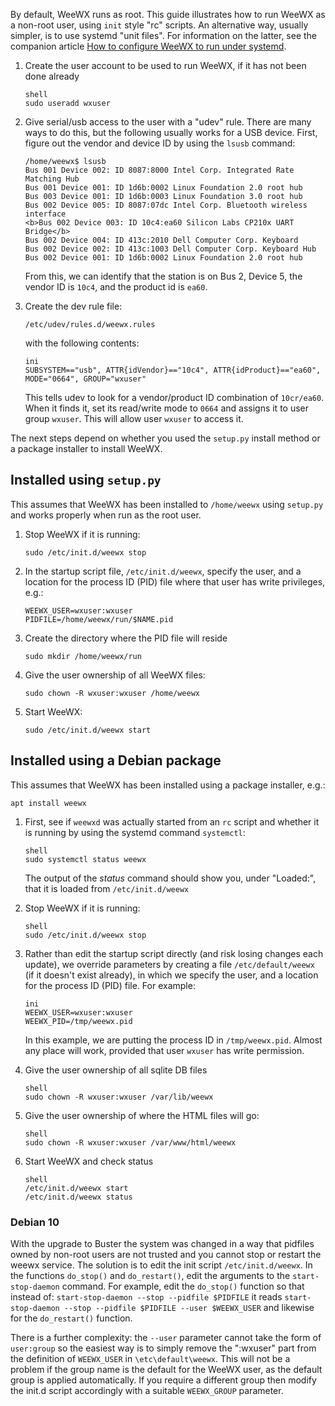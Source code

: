 By default, WeeWX runs as root.  This guide illustrates how to run WeeWX as a non-root user, using `init` style "rc" scripts. An alternative way, usually simpler, is to use systemd "unit files". For information on the latter, see the companion article [How to configure WeeWX to run under systemd](systemd).


1.  Create the user account to be used to run WeeWX, if it has not been done already
   
    ```
    shell
    sudo useradd wxuser
    ```

2.  Give serial/usb access to the user with a "udev" rule. There are many ways to do this, but the following usually works for a USB device. First, figure out the vendor and device ID by using the `lsusb` command:
    ```
    /home/weewx$ lsusb
    Bus 001 Device 002: ID 8087:8000 Intel Corp. Integrated Rate Matching Hub
    Bus 001 Device 001: ID 1d6b:0002 Linux Foundation 2.0 root hub
    Bus 003 Device 001: ID 1d6b:0003 Linux Foundation 3.0 root hub
    Bus 002 Device 005: ID 8087:07dc Intel Corp. Bluetooth wireless interface
    <b>Bus 002 Device 003: ID 10c4:ea60 Silicon Labs CP210x UART Bridge</b>
    Bus 002 Device 004: ID 413c:2010 Dell Computer Corp. Keyboard
    Bus 002 Device 002: ID 413c:1003 Dell Computer Corp. Keyboard Hub
    Bus 002 Device 001: ID 1d6b:0002 Linux Foundation 2.0 root hub
    ```
    From this, we can identify that the station is on Bus 2, Device 5, the vendor ID is `10c4`, and the product id is 
    `ea60`. 
 
3.  Create the dev rule file:
    ```
    /etc/udev/rules.d/weewx.rules
    ```
    with the following contents:
    ```
    ini    
    SUBSYSTEM=="usb", ATTR{idVendor}=="10c4", ATTR{idProduct}=="ea60", MODE="0664", GROUP="wxuser"
    ```
    This tells udev to look for a vendor/product ID combination of `10cr/ea60`. When it finds it, set its read/write
    mode to `0664` and assigns it to user group `wxuser`. This will allow user `wxuser` to access it.

The next steps depend on whether you used the `setup.py` install method or a package installer to install WeeWX.

## Installed using `setup.py`

This assumes that WeeWX has been installed to `/home/weewx` using `setup.py` and works properly when run as the root user.

1.  Stop WeeWX if it is running:
    ```
    sudo /etc/init.d/weewx stop
    ````

2.  In the startup script file, `/etc/init.d/weewx`, specify the user, and a location for the process ID (PID) file where that user has write privileges, e.g.:
    ```
    WEEWX_USER=wxuser:wxuser
    PIDFILE=/home/weewx/run/$NAME.pid
    ```

3.  Create the directory where the PID file will reside
    ```
    sudo mkdir /home/weewx/run
    ```

4.  Give the user ownership of all WeeWX files:
    ```
    sudo chown -R wxuser:wxuser /home/weewx
    ```

5.  Start WeeWX:
    ```
    sudo /etc/init.d/weewx start
    ```

## Installed using a Debian package

This assumes that WeeWX has been installed using a package installer, e.g.: 
```
apt install weewx
```

1.  First, see if `weewxd` was actually started from an `rc` script and whether it is running by using the systemd command `systemctl`:
    ```
    shell
    sudo systemctl status weewx
    ```
    The output of the _status_ command should show you, under "Loaded:", that it is loaded from `/etc/init.d/weewx`

2.  Stop WeeWX if it is running:
    ```
    shell
    sudo /etc/init.d/weewx stop 
    ```

3.  Rather than edit the startup script directly (and risk losing changes each update), we override parameters by creating a file `/etc/default/weewx` (if it doesn't exist already), in which we specify the user, and a location for the process ID (PID) file. For example:
    ```
    ini
    WEEWX_USER=wxuser:wxuser
    WEEWX_PID=/tmp/weewx.pid
    ```
    In this example, we are putting the process ID in `/tmp/weewx.pid`. Almost any place will work, provided that user `wxuser` has write permission.

4.  Give the user ownership of all sqlite DB files
    ```
    shell
    sudo chown -R wxuser:wxuser /var/lib/weewx
    ```

5.  Give the user ownership of where the HTML files will go:
    ```
    shell
    sudo chown -R wxuser:wxuser /var/www/html/weewx
    ```

6.  Start WeeWX and check status
    ```
    shell
    /etc/init.d/weewx start
    /etc/init.d/weewx status
    ``` 

### Debian 10

With the upgrade to Buster the system was changed in a way that pidfiles owned by non-root users are not trusted and you cannot stop or restart the weewx service. The solution is to edit the init script `/etc/init.d/weewx`. In the functions `do_stop()` and `do_restart()`, edit the arguments to the `start-stop-daemon` command. For example, edit the `do_stop()` function so that instead of:
    ```
    start-stop-daemon --stop --pidfile $PIDFILE
    ```
    it reads
    ```
    start-stop-daemon --stop --pidfile $PIDFILE --user $WEEWX_USER
    ```
    and likewise for the `do_restart()` function.

There is a further complexity: the `--user` parameter cannot take the form of `user:group` so the easiest way is to simply remove the ":wxuser" part from the definition of `WEEWX_USER` in `\etc\default\weewx`. This will not be a problem if the group name is the default for the WeeWX user, as the default group is applied automatically. If you require a different group then modify the init.d script accordingly with a suitable `WEEWX_GROUP` parameter.